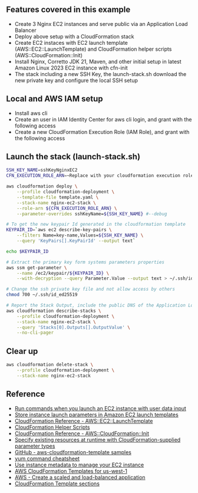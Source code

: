 ## Features covered in this example
- Create 3 Nginx EC2 instances and serve public via an Application Load Balancer
- Deploy above setup with a CloudFormation stack
- Create EC2 instaces with EC2 launch template (AWS::EC2::LaunchTemplate) and CloudFormation helper scripts (AWS::CloudFormation::Init)
- Install Nginx, Corretto JDK 21, Maven, and other initial setup in latest Amazon Linux 2023 EC2 instance with cfn-init
- The stack including a new SSH Key, the launch-stack.sh download the new private key and configure the local SSH setup 

## Local and AWS IAM setup
- Install aws cli
- Create an user in IAM Identity Center for aws cli login, and grant with the following access
- Create a new CloudFormation Execution Role (IAM Role), and grant with the following access  

## Launch the stack (launch-stack.sh) 
```bash
SSH_KEY_NAME=sshKeyNginxEC2
CFN_EXECUTION_ROLE_ARN=~Replace with your cloudformation execution role ARN~

aws cloudformation deploy \
    --profile cloudformation-deployment \
    --template-file template.yaml \
    --stack-name nginx-ec2-stack \
    --role-arn ${CFN_EXECUTION_ROLE_ARN} \
    --parameter-overrides sshKeyName=${SSH_KEY_NAME} #--debug

# To get the new keypair Id generated in the cloudformation template
KEYPAIR_ID=`aws ec2 describe-key-pairs \
    --filters Name=key-name,Values=${SSH_KEY_NAME} \
    --query 'KeyPairs[].KeyPairId' --output text`

echo $KEYPAIR_ID

# Extract the primary key form systems parameters properties
aws ssm get-parameter \
    --name /ec2/keypair/${KEYPAIR_ID} \
    --with-decryption --query Parameter.Value --output text > ~/.ssh/id_ed25519

# Change the ssh private key file and not allow access by others
chmod 700 ~/.ssh/id_ed25519

# Report the Stack Output, include the public DNS of the Application Load Balancer
aws cloudformation describe-stacks \
    --profile cloudformation-deployment \
    --stack-name nginx-ec2-stack \
    --query 'Stacks[0].Outputs[].OutputValue' \
    --no-cli-pager
```

## Clear up
```bash
aws cloudformation delete-stack \
    --profile cloudformation-deployment \
    --stack-name nginx-ec2-stack
```

## Reference
- [Run commands when you launch an EC2 instance with user data input](https://docs.aws.amazon.com/AWSEC2/latest/UserGuide/user-data.html)
- [Store instance launch parameters in Amazon EC2 launch templates](https://docs.aws.amazon.com/AWSEC2/latest/UserGuide/ec2-launch-templates.html)
- [CloudFormation Reference - AWS::EC2::LaunchTemplate](https://docs.aws.amazon.com/AWSCloudFormation/latest/UserGuide/aws-resource-ec2-launchtemplate.html)
- [CloudFormation Helper Scripts](https://docs.aws.amazon.com/AWSCloudFormation/latest/UserGuide/cfn-helper-scripts-reference.html)
- [CloudFormation Reference - AWS::CloudFormation::Init](https://docs.aws.amazon.com/AWSCloudFormation/latest/UserGuide/aws-resource-init.html)
- [Specify existing resources at runtime with CloudFormation-supplied parameter types](https://docs.aws.amazon.com/AWSCloudFormation/latest/UserGuide/cloudformation-supplied-parameter-types.html)
- [GitHub - aws-cloudformation-template samples](https://github.com/aws-cloudformation/aws-cloudformation-templates)
- [yum command cheatsheet](https://access.redhat.com/sites/default/files/attachments/rh_yum_cheatsheet_1214_jcs_print-1.pdf)
- [Use instance metadata to manage your EC2 instance](https://docs.aws.amazon.com/AWSEC2/latest/UserGuide/ec2-instance-metadata.html)
- [AWS CloudFormation Templates for us-west-1](https://aws.amazon.com/cloudformation/templates/aws-cloudformation-templates-us-west-1/)
- [AWS - Create a scaled and load-balanced application](https://docs.aws.amazon.com/AWSCloudFormation/latest/UserGuide/walkthrough-autoscaling.html)
- [CloudFormation Template sections](https://docs.aws.amazon.com/AWSCloudFormation/latest/UserGuide/template-anatomy.html)
